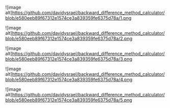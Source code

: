 ![image alt]https://github.com/davidysrael/backward_difference_method_calculator/blob/e580eeb89f67312e1574ce3a839359fe6375d78a/1.png

![image alt]https://github.com/davidysrael/backward_difference_method_calculator/blob/e580eeb89f67312e1574ce3a839359fe6375d78a/2.png

![image alt]https://github.com/davidysrael/backward_difference_method_calculator/blob/e580eeb89f67312e1574ce3a839359fe6375d78a/3.png

![image alt]https://github.com/davidysrael/backward_difference_method_calculator/blob/e580eeb89f67312e1574ce3a839359fe6375d78a/4.png

![image alt]https://github.com/davidysrael/backward_difference_method_calculator/blob/e580eeb89f67312e1574ce3a839359fe6375d78a/5.png

